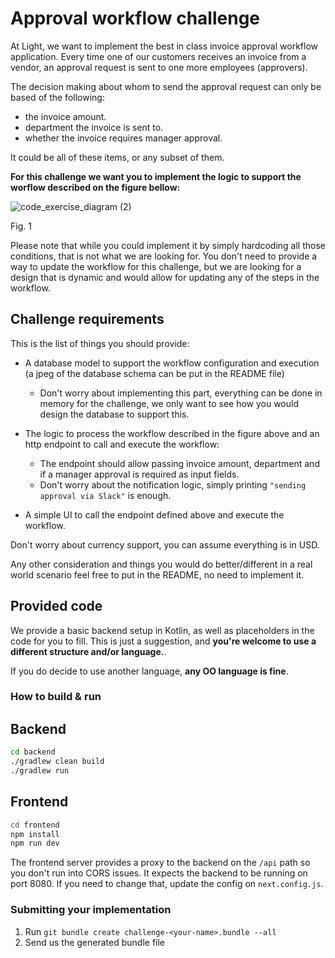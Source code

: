 # Approval workflow challenge
At Light, we want to implement the best in class invoice approval workflow application.
Every time one of our customers receives an invoice from a vendor, an approval request is sent to one more employees (approvers).

The decision making about whom to send the approval request can only be based of the following:
- the invoice amount.
- department the invoice is sent to.
- whether the invoice requires manager approval.

It could be all of these items, or any subset of them.

**For this challenge we want you to implement the logic to support the worflow described on the figure bellow:**

![code_exercise_diagram (2)](https://user-images.githubusercontent.com/112865589/191920630-6c4e8f8e-a8d9-42c2-b31e-ab2c881ed297.jpg)

Fig. 1

Please note that while you could implement it by simply hardcoding all those conditions, that is not what we are looking for. You don't need to provide a way to update the workflow for this challenge, but we are looking for a design that is dynamic and would allow for updating any of the steps in the workflow.

## Challenge requirements

This is the list of things you should provide:

- A database model to support the workflow configuration and execution (a jpeg of the database schema can be put in the README file)
  - Don't worry about implementing this part, everything can be done in memory for the challenge, we only want to see how you would design the database to support this.

- The logic to process the workflow described in the figure above and an http endpoint to call and execute the workflow:
  - The endpoint should allow passing invoice amount, department and if a manager approval is required as input fields.
  - Don't worry about the notification logic, simply printing `"sending approval via Slack"` is enough.

- A simple UI to call the endpoint defined above and execute the workflow.

Don't worry about currency support, you can assume everything is in USD.

Any other consideration and things you would do better/different in a real world scenario feel free to put in the README, no need to implement it.

## Provided code

We provide a basic backend setup in Kotlin, as well as placeholders in the code for you to fill. This is just a suggestion, and **you're welcome to use a different structure and/or language.**.

If you do decide to use another language, **any OO language is fine**.

### How to build & run

## Backend

```sh
cd backend
./gradlew clean build
./gradlew run
```

## Frontend

```sh
cd frontend
npm install
npm run dev
```

The frontend server provides a proxy to the backend on the `/api` path so you don't run into CORS issues. It expects the backend to be running on port 8080. If you need to change that, update the config on `next.config.js`.

### Submitting your implementation

1. Run `git bundle create challenge-<your-name>.bundle --all`
2. Send us the generated bundle file

